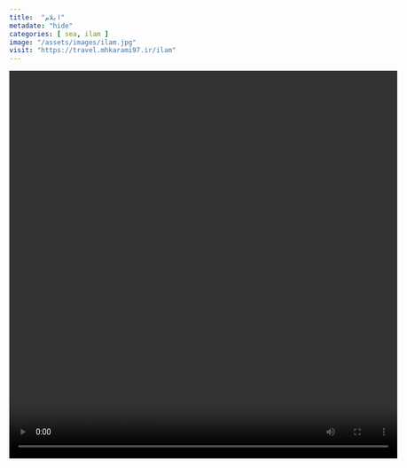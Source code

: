 ```yaml
---
title:  "ایلام"
metadate: "hide"
categories: [ sea, ilam ]
image: "/assets/images/ilam.jpg"
visit: "https://travel.mhkarami97.ir/ilam"
---
```


<p align="center">
<video width="700" height="700" controls>
  <source src="/assets/vidoes/ilam.mp4" type="video/mp4">
</video>
</p>
